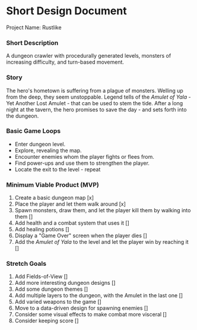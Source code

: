 # Short Design Document

Project Name: Rustlike

### Short Description
A dungeon crawler with procedurally generated levels, monsters of increasing difficulty,
and turn-based movement.

### Story
The hero's hometown is suffering from a plague of monsters. Welling up from the deep,
they seem unstoppable. Legend tells of the *Amulet of Yala* - Yet Another Lost Amulet -
that can be used to stem the tide. After a long night at the tavern, the hero promises
to save the day - and sets forth into the dungeon.

### Basic Game Loops
- Enter dungeon level.
- Explore, revealing the map.
- Encounter enemies whom the player fights or flees from.
- Find power-ups and use them to strengthen the player.
- Locate the exit to the level - repeat

### Minimum Viable Product (MVP)
1. Create a basic dungeon map [x]
2. Place the player and let them walk around [x]
3. Spawn monsters, draw them, and let the player kill them by walking into them []
4. Add health and a combat system that uses it []
5. Add healing potions []
6. Display a "Game Over" screen when the player dies []
7. Add the *Amulet of Yala* to the level and let the player win by reaching it []

### Stretch Goals
1. Add Fields-of-View []
2. Add more interesting dungeon designs []
3. Add some dungeon themes []
4. Add multiple layers to the dungeon, with the Amulet in the last one []
5. Add varied weapons to the game []
6. Move to a data-driven design for spawning enemies []
7. Consider some visual effects to make combat more visceral []
8. Consider keeping score []